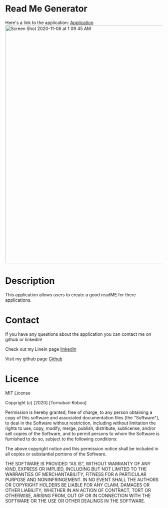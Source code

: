 # Read Me Generator 
Here's a link to the application: [Application](https://www.youtube.com/watch?v=QmUmZwnMGX8&feature=youtu.be)
<img width="761" alt="Screen Shot 2020-11-06 at 1 09 45 AM" src="https://user-images.githubusercontent.com/69223691/98332488-c8590a00-1fcc-11eb-9f38-03bd7a3741f5.png">


# Description 
This application allows users to create a good readME 
for there applications. 

# Contact
If you have any questions about the application you can contact me on github or linkedIn!

Check out my LineIn page [linkedIn](https://www.linkedin.com/in/tornubari-koboo/)

Visit my github page [Github](https://github.com/TornubariKoboo)

# Licence 
MIT License

Copyright (c) [2020] [Tornubari Koboo]

Permission is hereby granted, free of charge, to any person obtaining a copy of this software and associated documentation files (the "Software"), to deal in the Software without restriction, including without limitation the rights to use, copy, modify, merge, publish, distribute, sublicense, and/or sell copies of the Software, and to permit persons to whom the Software is furnished to do so, subject to the following conditions:

The above copyright notice and this permission notice shall be included in all copies or substantial portions of the Software.

THE SOFTWARE IS PROVIDED "AS IS", WITHOUT WARRANTY OF ANY KIND, EXPRESS OR IMPLIED, INCLUDING BUT NOT LIMITED TO THE WARRANTIES OF MERCHANTABILITY, FITNESS FOR A PARTICULAR PURPOSE AND NONINFRINGEMENT. IN NO EVENT SHALL THE AUTHORS OR COPYRIGHT HOLDERS BE LIABLE FOR ANY CLAIM, DAMAGES OR OTHER LIABILITY, WHETHER IN AN ACTION OF CONTRACT, TORT OR OTHERWISE, ARISING FROM, OUT OF OR IN CONNECTION WITH THE SOFTWARE OR THE USE OR OTHER DEALINGS IN THE SOFTWARE.
